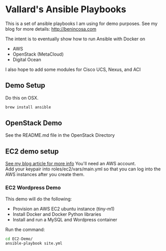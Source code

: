 # Vallard's Ansible Playbooks

This is a set of ansible playbooks I am using for demo purposes. 
See my blog for more details: http://benincosa.com

The intent is to eventually show how to run Ansible with Docker on 
  * AWS
  * OpenStack (MetaCloud)
  * Digital Ocean

I also hope to add some modules for Cisco UCS, Nexus, and ACI

## Demo Setup

Do this on OSX.

```bash
brew install ansible
```

## OpenStack Demo

See the README.md file in the OpenStack Directory

## EC2 demo setup

[See my blog article for more info](http://benincosa.com/blog/?p=2651)
You'll need an AWS account.  
Add your keypair into roles/ec2/vars/main.yml so that you can log into the 
AWS instances after you create them.  

### EC2 Wordpress Demo
This demo will do the following:
  * Provision an AWS EC2 ubuntu instance (tiny-m1)
  * Install Docker and Docker Python libraries
  * Install and run a MySQL and Wordpress container  

Run the command:
```bash
cd EC2-Demo/
ansible-playbook site.yml
```
